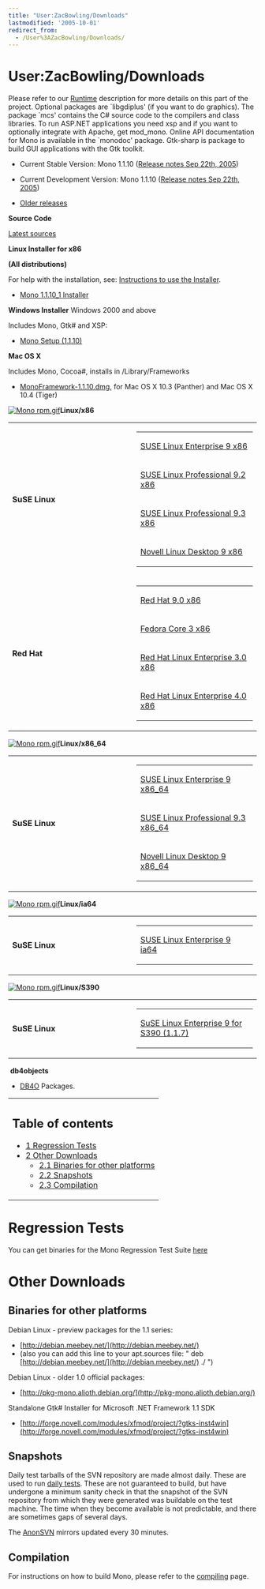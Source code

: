 ```yaml
---
title: "User:ZacBowling/Downloads"
lastmodified: '2005-10-01'
redirect_from:
  - /User%3AZacBowling/Downloads/
---
```


User:ZacBowling/Downloads
=========================

Please refer to our [Runtime](/Mono:Runtime) description for more details on this part of the project. Optional packages are \`libgdiplus' (if you want to do graphics). The package \`mcs' contains the C# source code to the compilers and class libraries. To run ASP.NET applications you need xsp and if you want to optionally integrate with Apache, get mod_mono. Online API documentation for Mono is available in the \`monodoc' package. Gtk-sharp is package to build GUI applications with the Gtk toolkit.

-   Current Stable Version: Mono 1.1.10 ([Release notes Sep 22th, 2005](http://go-mono.com/archive/1.1.10_0))

-   Current Development Version: Mono 1.1.10 ([Release notes Sep 22th, 2005](http://go-mono.com/archive/1.1.10_0))

-   [Older releases](/OldReleases)

**Source Code**

[Latest sources](http://go-mono.com/sources)

**Linux Installer for x86**

**(All distributions)**

For help with the installation, see: [Instructions to use the Installer](/InstallerInstructions).

-   [Mono 1.1.10_1 Installer](http://www.go-mono.com/archive/1.1.10_1/installer/mono-1.1.10_1-installer.bin)

**Windows Installer** Windows 2000 and above

Includes Mono, Gtk# and XSP:

-   [Mono Setup (1.1.10)](http://www.go-mono.com/archive/1.1.10_1/windows/mono-1.1.10-gtksharp-1.0.10-2.3.91-win32-0.exe)

**Mac OS X**

Includes Mono, Cocoa#, installs in /Library/Frameworks

-   [MonoFramework-1.1.10.dmg](http://www.go-mono.com/archive/1.1.10_0/macosx/MonoFramework-1.1.10.dmg), for Mac OS X 10.3 (Panther) and Mac OS X 10.4 (Tiger)

[![Mono rpm.gif](/archived/images/4/48/Mono_rpm.gif)](/archived/images/4/48/Mono_rpm.gif)**Linux/x86**

<table>
<col width="50%" />
<col width="50%" />
<tbody>
<tr class="odd">
<td align="left"><p><strong>SuSE Linux</strong></p></td>
<td align="left"><table>
<col width="100%" />
<tbody>
<tr class="odd">
<td align="left"><p><a href="http://www.go-mono.com/download/sles-9-i586">SUSE Linux Enterprise 9 x86</a></p></td>
</tr>
<tr class="even">
<td align="left"><p><a href="http://www.go-mono.com/download/suse-92-i586">SUSE Linux Professional 9.2 x86</a></p></td>
</tr>
<tr class="odd">
<td align="left"><p><a href="http://www.go-mono.com/download/suse-93-i586">SUSE Linux Professional 9.3 x86</a></p></td>
</tr>
<tr class="even">
<td align="left"><p><a href="http://www.go-mono.com/download/nld-9-i586">Novell Linux Desktop 9 x86</a></p></td>
</tr>
</tbody>
</table></td>
</tr>
<tr class="even">
<td align="left"><strong>Red Hat</strong></td>
<td align="left"><table>
<col width="100%" />
<tbody>
<tr class="odd">
<td align="left"><p><a href="http://www.go-mono.com/download/redhat-9-i386">Red Hat 9.0 x86</a></p></td>
</tr>
<tr class="even">
<td align="left"><p><a href="http://www.go-mono.com/download/fedora-3-i386">Fedora Core 3 x86</a></p></td>
</tr>
<tr class="odd">
<td align="left"><p><a href="http://www.go-mono.com/download/rhel-3-i386">Red Hat Linux Enterprise 3.0 x86</a></p></td>
</tr>
<tr class="even">
<td align="left"><p><a href="http://www.go-mono.com/download/rhel-4-i386">Red Hat Linux Enterprise 4.0 x86</a></p></td>
</tr>
</tbody>
</table></td>
</tr>
</tbody>
</table>

[![Mono rpm.gif](/archived/images/4/48/Mono_rpm.gif)](/archived/images/4/48/Mono_rpm.gif)**Linux/x86_64**

<table>
<col width="50%" />
<col width="50%" />
<tbody>
<tr class="odd">
<td align="left"><p><strong>SuSE Linux</strong></p></td>
<td align="left"><table>
<col width="100%" />
<tbody>
<tr class="odd">
<td align="left"><p><a href="http://www.go-mono.com/download/sles-9-x86_64">SUSE Linux Enterprise 9 x86_64</a></p></td>
</tr>
<tr class="even">
<td align="left"><p><a href="http://www.go-mono.com/download/suse-93-x86_64">SUSE Linux Professional 9.3 x86_64</a></p></td>
</tr>
<tr class="odd">
<td align="left"><p><a href="http://www.go-mono.com/download/nld-9-x86_64/">Novell Linux Desktop 9 x86_64</a></p></td>
</tr>
</tbody>
</table></td>
</tr>
</tbody>
</table>

[![Mono rpm.gif](/archived/images/4/48/Mono_rpm.gif)](/archived/images/4/48/Mono_rpm.gif)**Linux/ia64**

<table>
<col width="50%" />
<col width="50%" />
<tbody>
<tr class="odd">
<td align="left"><p><strong>SuSE Linux</strong></p></td>
<td align="left"><table>
<col width="100%" />
<tbody>
<tr class="odd">
<td align="left"><p><a href="http://www.go-mono.com/download/sles-9-ia64">SUSE Linux Enterprise 9 ia64</a></p></td>
</tr>
</tbody>
</table></td>
</tr>
</tbody>
</table>

[![Mono rpm.gif](/archived/images/4/48/Mono_rpm.gif)](/archived/images/4/48/Mono_rpm.gif)**Linux/S390**

<table>
<col width="50%" />
<col width="50%" />
<tbody>
<tr class="odd">
<td align="left"><p><strong>SuSE Linux</strong></p></td>
<td align="left"><table>
<col width="100%" />
<tbody>
<tr class="odd">
<td align="left"><p><a href="http://www.go-mono.com/archive/1.1.7/s390/">SuSE Linux Enterprise 9 for S390 (1.1.7)</a></p></td>
</tr>
</tbody>
</table></td>
</tr>
</tbody>
</table>

 **db4objects**

-   [DB4O](/DB4O) Packages.

<table>
<col width="100%" />
<tbody>
<tr class="odd">
<td align="left"><h2>Table of contents</h2>
<ul>
<li><a href="#regression-tests">1 Regression Tests</a></li>
<li><a href="#other-downloads">2 Other Downloads</a>
<ul>
<li><a href="#binaries-for-other-platforms">2.1 Binaries for other platforms</a></li>
<li><a href="#snapshots">2.2 Snapshots</a></li>
<li><a href="#compilation">2.3 Compilation</a></li>
</ul></li>
</ul></td>
</tr>
</tbody>
</table>

Regression Tests
================

You can get binaries for the Mono Regression Test Suite [here](http://www.go-mono.com/archive/mono-tests.tar.gz)

Other Downloads
===============

Binaries for other platforms
----------------------------

Debian Linux - preview packages for the 1.1 series:

-   [http://debian.meebey.net/](http://debian.meebey.net/)
-   (also you can add this line to your apt.sources file: " deb [http://debian.meebey.net/](http://debian.meebey.net/) ./ ")

Debian Linux - older 1.0 official packages:

-   [http://pkg-mono.alioth.debian.org/](http://pkg-mono.alioth.debian.org/)

Standalone Gtk# Installer for Microsoft .NET Framework 1.1 SDK

-   [http://forge.novell.com/modules/xfmod/project/?gtks-inst4win](http://forge.novell.com/modules/xfmod/project/?gtks-inst4win)

Snapshots
---------

Daily test tarballs of the SVN repository are made almost daily. These are used to run [daily tests](http://mono.ximian.com/tests/). These are not guaranteed to build, but have undergone a minimum sanity check in that the snapshot of the SVN repository from which they were generated was buildable on the test machine. The time when they become available is not predictable, and there are sometimes gaps of several days.

The [AnonSVN](/SourceCodeRepository) mirrors updated every 30 minutes.

Compilation
-----------

For instructions on how to build Mono, please refer to the [compiling](/Compiling_Mono) page.


